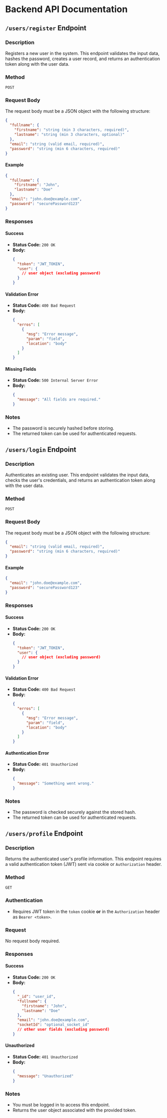 # Backend API Documentation

## `/users/register` Endpoint

### Description

Registers a new user in the system. This endpoint validates the input data, hashes the password, creates a user record, and returns an authentication token along with the user data.

### Method

`POST`

### Request Body

The request body must be a JSON object with the following structure:

```json
{
  "fullname": {
    "firstname": "string (min 3 characters, required)",
    "lastname": "string (min 3 characters, optional)"
  },
  "email": "string (valid email, required)",
  "password": "string (min 6 characters, required)"
}
```

#### Example

```json
{
  "fullname": {
    "firstname": "John",
    "lastname": "Doe"
  },
  "email": "john.doe@example.com",
  "password": "securePassword123"
}
```

### Responses

#### Success

- **Status Code:** `200 OK`
- **Body:**
  ```json
  {
    "token": "JWT_TOKEN",
    "user": {
      // user object (excluding password)
    }
  }
  ```

#### Validation Error

- **Status Code:** `400 Bad Request`
- **Body:**
  ```json
  {
    "erros": [
      {
        "msg": "Error message",
        "param": "field",
        "location": "body"
      }
    ]
  }
  ```

#### Missing Fields

- **Status Code:** `500 Internal Server Error`
- **Body:**
  ```json
  {
    "message": "All fields are required."
  }
  ```

### Notes

- The password is securely hashed before storing.
- The returned token can be used for authenticated requests.


## `/users/login` Endpoint

### Description

Authenticates an existing user. This endpoint validates the input data, checks the user's credentials, and returns an authentication token along with the user data.

### Method

`POST`

### Request Body

The request body must be a JSON object with the following structure:

```json
{
  "email": "string (valid email, required)",
  "password": "string (min 6 characters, required)"
}
```

#### Example

```json
{
  "email": "john.doe@example.com",
  "password": "securePassword123"
}
```

### Responses

#### Success

- **Status Code:** `200 OK`
- **Body:**
  ```json
  {
    "token": "JWT_TOKEN",
    "user": {
      // user object (excluding password)
    }
  }
  ```

#### Validation Error

- **Status Code:** `400 Bad Request`
- **Body:**
  ```json
  {
    "erros": [
      {
        "msg": "Error message",
        "param": "field",
        "location": "body"
      }
    ]
  }
  ```

#### Authentication Error

- **Status Code:** `401 Unauthorized`
- **Body:**
  ```json
  {
    "message": "Something went wrong."
  }
  ```

### Notes

- The password is checked securely against the stored hash.
- The returned token can be used for authenticated requests.


## `/users/profile` Endpoint

### Description

Returns the authenticated user's profile information. This endpoint requires a valid authentication token (JWT) sent via cookie or `Authorization` header.

### Method

`GET`

### Authentication

- Requires JWT token in the `token` cookie **or** in the `Authorization` header as `Bearer <token>`.

### Request

No request body required.

### Responses

#### Success

- **Status Code:** `200 OK`
- **Body:**
  ```json
  {
    "_id": "user_id",
    "fullname": {
      "firstname": "John",
      "lastname": "Doe"
    },
    "email": "john.doe@example.com",
    "socketId": "optional_socket_id"
    // other user fields (excluding password)
  }
  ```

#### Unauthorized

- **Status Code:** `401 Unauthorized`
- **Body:**
  ```json
  {
    "message": "Unauthorized"
  }
  ```

### Notes

- You must be logged in to access this endpoint.
- Returns the user object associated with the provided token.
